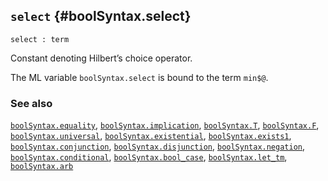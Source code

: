 ## `select` {#boolSyntax.select}


```
select : term
```



Constant denoting Hilbert’s choice operator.


The ML variable `boolSyntax.select` is bound to the term `min$@`.

### See also

[`boolSyntax.equality`](#boolSyntax.equality), [`boolSyntax.implication`](#boolSyntax.implication), [`boolSyntax.T`](#boolSyntax.T), [`boolSyntax.F`](#boolSyntax.F), [`boolSyntax.universal`](#boolSyntax.universal), [`boolSyntax.existential`](#boolSyntax.existential), [`boolSyntax.exists1`](#boolSyntax.exists1), [`boolSyntax.conjunction`](#boolSyntax.conjunction), [`boolSyntax.disjunction`](#boolSyntax.disjunction), [`boolSyntax.negation`](#boolSyntax.negation), [`boolSyntax.conditional`](#boolSyntax.conditional), [`boolSyntax.bool_case`](#boolSyntax.bool_case), [`boolSyntax.let_tm`](#boolSyntax.let_tm), [`boolSyntax.arb`](#boolSyntax.arb)


